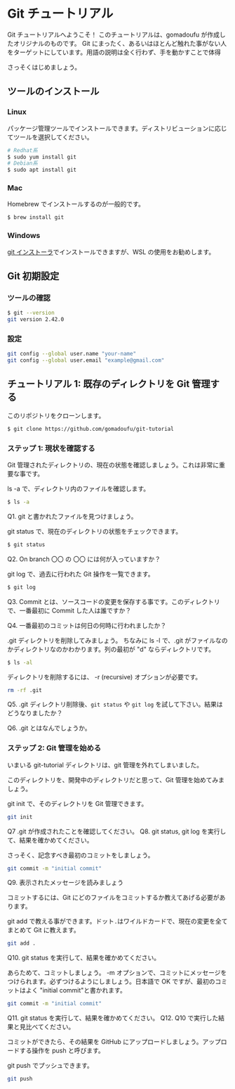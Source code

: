 # Git チュートリアル

Git チュートリアルへようこそ！ このチュートリアルは、gomadoufu が作成したオリジナルのものです。
Git にまったく、あるいはほとんど触れた事がない人をターゲットにしています。用語の説明は全く行わず、手を動かすことで体得

さっそくはじめましょう。

## ツールのインストール

### Linux

パッケージ管理ツールでインストールできます。ディストリビューションに応じてツールを選択してください。

```sh
# Redhat系
$ sudo yum install git
# Debian系
$ sudo apt install git
```

### Mac

Homebrew でインストールするのが一般的です。

```sh
$ brew install git
```

### Windows

[git インストーラ](https://gitforwindows.org/)でインストールできますが、WSL の使用をお勧めします。

## Git 初期設定

### ツールの確認

```sh
$ git --version
git version 2.42.0
```

### 設定

```sh
git config --global user.name "your-name"
git config --global user.email "example@gmail.com"
```

## チュートリアル 1: 既存のディレクトリを Git 管理する

このリポジトリをクローンします。

```sh
$ git clone https://github.com/gomadoufu/git-tutorial
```

### ステップ 1: 現状を確認する

Git 管理されたディレクトリの、現在の状態を確認しましょう。これは非常に重要な事です。

ls -a で、ディレクトリ内のファイルを確認します。

```sh
$ ls -a
```

Q1. git と書かれたファイルを見つけましょう。

git status で、現在のディレクトリの状態をチェックできます。

```sh
$ git status
```

Q2. On branch 〇〇 の 〇〇 には何が入っていますか？

git log で、過去に行われた Git 操作を一覧できます。

```sh
$ git log
```

Q3. Commit とは、ソースコードの変更を保存する事です。このディレクトリで、一番最初に Commit した人は誰ですか？

Q4. 一番最初のコミットは何日の何時に行われましたか？

.git ディレクトリを削除してみましょう。
ちなみに ls -l で、.git がファイルなのかディレクトリなのかわかります。列の最初が "d" ならディレクトリです。

```sh
$ ls -al
```

ディレクトリを削除するには、 -r (recursive) オプションが必要です。

```sh
rm -rf .git
```

Q5. .git ディレクトリ削除後、`git status` や `git log` を試して下さい。結果はどうなりましたか？

Q6. .git とはなんでしょうか。

### ステップ 2: Git 管理を始める

いまいる git-tutorial ディレクトリは、git 管理を外れてしまいました。

このディレクトリを、開発中のディレクトリだと思って、Git 管理を始めてみましょう。

git init で、そのディレクトリを Git 管理できます。

```sh
git init
```

Q7 .git が作成されたことを確認してください。
Q8. git status, git log を実行して、結果を確かめてください。

さっそく、記念すべき最初のコミットをしましょう。

```sh
git commit -m "initial commit"
```

Q9. 表示されたメッセージを読みましょう

コミットするには、Git にどのファイルをコミットするか教えてあげる必要があります。

git add で教える事ができます。ドット`.`はワイルドカードで、現在の変更を全てまとめて Git に教えます。

```sh
git add .
```

Q10. git status を実行して、結果を確かめてください。

あらためて、コミットしましょう。
-m オプションで、コミットにメッセージをつけられます。必ずつけるようにしましょう。日本語で OK ですが、最初のコミットはよく "initial commit"と書かれます。

```sh
git commit -m "initial commit"
```

Q11. git status を実行して、結果を確かめてください。
Q12. Q10 で実行した結果と見比べてください。

コミットができたら、その結果を GitHub にアップロードしましょう。アップロードする操作を push と呼びます。

git push でプッシュできます。

```sh
git push
```
